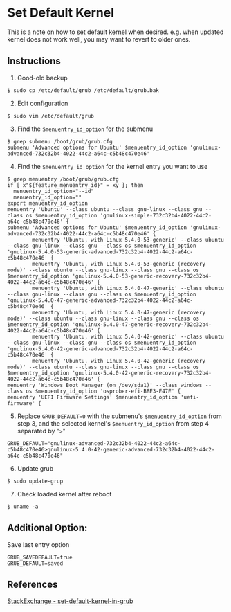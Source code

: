 # Set Default Kernel
This is a note on how to set default kernel when desired.
e.g. when updated kernel does not work well, you may want to revert to older ones.

## Instructions
1. Good-old backup
```
$ sudo cp /etc/default/grub /etc/default/grub.bak
```

2.  Edit configuration
```
$ sudo vim /etc/default/grub
```

3. Find the `$menuentry_id_option` for the submenu
```
$ grep submenu /boot/grub/grub.cfg
submenu 'Advanced options for Ubuntu' $menuentry_id_option 'gnulinux-advanced-732c32b4-4022-44c2-a64c-c5b48c470e46'
```

4. Find the `$menuentry_id_option` for the kernel entry you want to use
```
$ grep menuentry /boot/grub/grub.cfg
if [ x"${feature_menuentry_id}" = xy ]; then
  menuentry_id_option="--id"
  menuentry_id_option=""
export menuentry_id_option
menuentry 'Ubuntu' --class ubuntu --class gnu-linux --class gnu --class os $menuentry_id_option 'gnulinux-simple-732c32b4-4022-44c2-a64c-c5b48c470e46' {
submenu 'Advanced options for Ubuntu' $menuentry_id_option 'gnulinux-advanced-732c32b4-4022-44c2-a64c-c5b48c470e46' {
        menuentry 'Ubuntu, with Linux 5.4.0-53-generic' --class ubuntu --class gnu-linux --class gnu --class os $menuentry_id_option 'gnulinux-5.4.0-53-generic-advanced-732c32b4-4022-44c2-a64c-c5b48c470e46' {
        menuentry 'Ubuntu, with Linux 5.4.0-53-generic (recovery mode)' --class ubuntu --class gnu-linux --class gnu --class os $menuentry_id_option 'gnulinux-5.4.0-53-generic-recovery-732c32b4-4022-44c2-a64c-c5b48c470e46' {
        menuentry 'Ubuntu, with Linux 5.4.0-47-generic' --class ubuntu --class gnu-linux --class gnu --class os $menuentry_id_option 'gnulinux-5.4.0-47-generic-advanced-732c32b4-4022-44c2-a64c-c5b48c470e46' {
        menuentry 'Ubuntu, with Linux 5.4.0-47-generic (recovery mode)' --class ubuntu --class gnu-linux --class gnu --class os $menuentry_id_option 'gnulinux-5.4.0-47-generic-recovery-732c32b4-4022-44c2-a64c-c5b48c470e46' {
        menuentry 'Ubuntu, with Linux 5.4.0-42-generic' --class ubuntu --class gnu-linux --class gnu --class os $menuentry_id_option 'gnulinux-5.4.0-42-generic-advanced-732c32b4-4022-44c2-a64c-c5b48c470e46' {
        menuentry 'Ubuntu, with Linux 5.4.0-42-generic (recovery mode)' --class ubuntu --class gnu-linux --class gnu --class os $menuentry_id_option 'gnulinux-5.4.0-42-generic-recovery-732c32b4-4022-44c2-a64c-c5b48c470e46' {
menuentry 'Windows Boot Manager (on /dev/sda1)' --class windows --class os $menuentry_id_option 'osprober-efi-B8E3-E47E' {
menuentry 'UEFI Firmware Settings' $menuentry_id_option 'uefi-firmware' {
```

5. Replace `GRUB_DEFAULT=0` with the submenu's `$menuentry_id_option` from step 3, and the selected kernel's `$menuentry_id_option` from step 4 separated by "`>`"
```
GRUB_DEFAULT="gnulinux-advanced-732c32b4-4022-44c2-a64c-c5b48c470e46>gnulinux-5.4.0-42-generic-advanced-732c32b4-4022-44c2-a64c-c5b48c470e46"
```

6. Update grub
```
$ sudo update-grup
```

7. Check loaded kernel after reboot
```
$ uname -a
```

## Additional Option:
Save last entry option
```
GRUB_SAVEDEFAULT=true
GRUB_DEFAULT=saved
```

## References
[StackExchange - set-default-kernel-in-grub](https://unix.stackexchange.com/questions/198003/set-default-kernel-in-grub)
